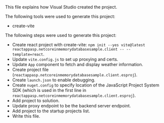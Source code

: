 This file explains how Visual Studio created the project.

The following tools were used to generate this project:
- create-vite

The following steps were used to generate this project:
- Create react project with create-vite: `npm init --yes vite@latest reactappasp.netcoreinmemorydatabasesample.client -- --template=react`.
- Update `vite.config.js` to set up proxying and certs.
- Update `App` component to fetch and display weather information.
- Create project file (`reactappasp.netcoreinmemorydatabasesample.client.esproj`).
- Create `launch.json` to enable debugging.
- Create `nuget.config` to specify location of the JavaScript Project System SDK (which is used in the first line in `reactappasp.netcoreinmemorydatabasesample.client.esproj`).
- Add project to solution.
- Update proxy endpoint to be the backend server endpoint.
- Add project to the startup projects list.
- Write this file.
